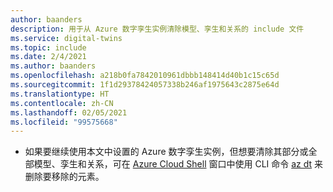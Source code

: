 ```yaml
---
author: baanders
description: 用于从 Azure 数字孪生实例清除模型、孪生和关系的 include 文件
ms.service: digital-twins
ms.topic: include
ms.date: 2/4/2021
ms.author: baanders
ms.openlocfilehash: a218b0fa7842010961dbbb148414d40b1c15c65d
ms.sourcegitcommit: 1f1d29378424057338b246af1975643c2875e64d
ms.translationtype: HT
ms.contentlocale: zh-CN
ms.lasthandoff: 02/05/2021
ms.locfileid: "99575668"
---
```

* 如果要继续使用本文中设置的 Azure 数字孪生实例，但想要清除其部分或全部模型、孪生和关系，可在 [Azure Cloud Shell](https://shell.azure.com) 窗口中使用 CLI 命令 [az dt](/cli/azure/ext/azure-iot/dt?view=azure-cli-latest&preserve-view=true) 来删除要移除的元素。